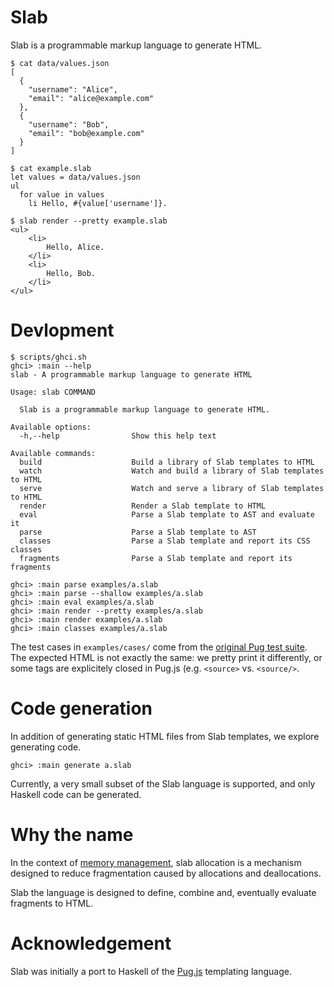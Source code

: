 # Slab

Slab is a programmable markup language to generate HTML.

```
$ cat data/values.json
[
  {
    "username": "Alice",
    "email": "alice@example.com"
  },
  {
    "username": "Bob",
    "email": "bob@example.com"
  }
]

$ cat example.slab
let values = data/values.json
ul
  for value in values
    li Hello, #{value['username']}.

$ slab render --pretty example.slab
<ul>
    <li>
        Hello, Alice.
    </li>
    <li>
        Hello, Bob.
    </li>
</ul>
```

# Devlopment

```
$ scripts/ghci.sh
ghci> :main --help
slab - A programmable markup language to generate HTML

Usage: slab COMMAND

  Slab is a programmable markup language to generate HTML.

Available options:
  -h,--help                Show this help text

Available commands:
  build                    Build a library of Slab templates to HTML
  watch                    Watch and build a library of Slab templates to HTML
  serve                    Watch and serve a library of Slab templates to HTML
  render                   Render a Slab template to HTML
  eval                     Parse a Slab template to AST and evaluate it
  parse                    Parse a Slab template to AST
  classes                  Parse a Slab template and report its CSS classes
  fragments                Parse a Slab template and report its fragments
```

```
ghci> :main parse examples/a.slab
ghci> :main parse --shallow examples/a.slab
ghci> :main eval examples/a.slab
ghci> :main render --pretty examples/a.slab
ghci> :main render examples/a.slab
ghci> :main classes examples/a.slab
```

The test cases in `examples/cases/` come from the [original Pug test
suite](https://github.com/pugjs/pug/tree/master/packages/pug/test/cases). The
expected HTML is not exactly the same: we pretty print it differently, or some
tags are explicitely closed in Pug.js (e.g. `<source>` vs. `<source/>`.

# Code generation

In addition of generating static HTML files from Slab templates, we explore
generating code.

```
ghci> :main generate a.slab
```

Currently, a very small subset of the Slab language is supported, and only
Haskell code can be generated.

# Why the name

In the context of [memory
management](https://en.wikipedia.org/wiki/Slab_allocation), slab allocation is
a mechanism designed to reduce fragmentation caused by allocations and
deallocations.

Slab the language is designed to define, combine and, eventually evaluate
fragments to HTML.

# Acknowledgement

Slab was initially a port to Haskell of the [Pug.js](https://pugjs.org)
templating language.
